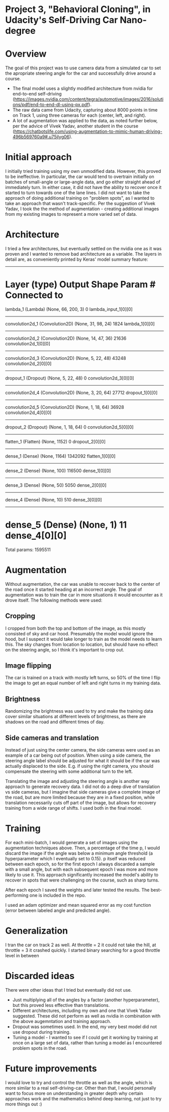 # Project 3, "Behavioral Cloning", in Udacity's Self-Driving Car Nano-degree

# Overview
The goal of this project was to use camera data from a simulated car to set the apropriate steering angle for the car and successfully drive around a course.
- The final model uses a slightly modified architecture from nvidia for end-to-end self-driving (https://images.nvidia.com/content/tegra/automotive/images/2016/solutions/pdf/end-to-end-dl-using-px.pdf).
- The raw data came from Udacity, capturing about 8000 points in time on Track 1, using three cameras for each (center, left, and right).
- A lot of augmentation was applied to the data, as noted further below, per the advice of Vivek Yadav, another student in the course (https://chatbotslife.com/using-augmentation-to-mimic-human-driving-496b569760a9#.u75jlyg06).

# Initial approach
I initially tried training using my own unmodified data. However, this proved to be ineffective. In particular, the car would tend to overtrain initially on batches of small-angle or large-angle data, and go either straight ahead of immediately turn. In either case, it did not have the ability to recover once it started to turn towards one of the lane lines. I did not want to take the approach of doing additional training on "problem spots", as I wanted to take an approach that wasn't track-specific. Per the suggestion of Vivek Yadav, I took the the method of augmentation - creating additional images from my existing images to represent a more varied set of data.

# Architecture
I tried a few architectures, but eventually settled on the nvidia one as it was proven and I wanted to remove bad architecture as a variable. The layers in detail are, as conveniently printed by Keras' model summary feature:
____________________________________________________________________________________________________
Layer (type)                     Output Shape          Param #     Connected to                     
====================================================================================================
lambda_1 (Lambda)                (None, 66, 200, 3)    0           lambda_input_1[0][0]             
____________________________________________________________________________________________________
convolution2d_1 (Convolution2D)  (None, 31, 98, 24)    1824        lambda_1[0][0]                   
____________________________________________________________________________________________________
convolution2d_2 (Convolution2D)  (None, 14, 47, 36)    21636       convolution2d_1[0][0]            
____________________________________________________________________________________________________
convolution2d_3 (Convolution2D)  (None, 5, 22, 48)     43248       convolution2d_2[0][0]            
____________________________________________________________________________________________________
dropout_1 (Dropout)              (None, 5, 22, 48)     0           convolution2d_3[0][0]            
____________________________________________________________________________________________________
convolution2d_4 (Convolution2D)  (None, 3, 20, 64)     27712       dropout_1[0][0]                  
____________________________________________________________________________________________________
convolution2d_5 (Convolution2D)  (None, 1, 18, 64)     36928       convolution2d_4[0][0]            
____________________________________________________________________________________________________
dropout_2 (Dropout)              (None, 1, 18, 64)     0           convolution2d_5[0][0]            
____________________________________________________________________________________________________
flatten_1 (Flatten)              (None, 1152)          0           dropout_2[0][0]                  
____________________________________________________________________________________________________
dense_1 (Dense)                  (None, 1164)          1342092     flatten_1[0][0]                  
____________________________________________________________________________________________________
dense_2 (Dense)                  (None, 100)           116500      dense_1[0][0]                    
____________________________________________________________________________________________________
dense_3 (Dense)                  (None, 50)            5050        dense_2[0][0]                    
____________________________________________________________________________________________________
dense_4 (Dense)                  (None, 10)            510         dense_3[0][0]                    
____________________________________________________________________________________________________
dense_5 (Dense)                  (None, 1)             11          dense_4[0][0]                    
====================================================================================================
Total params: 1595511

# Augmentation
Without augmentation, the car was unable to recover back to the center of the road once it started heading at an incorrect angle. The goal of augmentation was to train the car in more situations it would encounter as it drove itself. The following methods were used:

## Cropping
I cropped from both the top and bottom of the image, as this mostly consisted of sky and car hood. Presumably the model would ignore the hood, but I suspect it would take longer to train as the model needs to learn this. The sky changes from location to location, but should have no effect on the steering angle, so I think it's important to crop out.

## Image flipping
The car is trained on a track with mostly left turns, so 50% of the time I flip the image to get an equal number of left and right turns in my training data.

## Brightness
Randomizing the brightness was used to try and make the training data cover similar situations at different levels of brightness, as there are shadows on the road and different times of day.

## Side cameras and translation
Instead of just using the center camera, the side cameras were used as an example of a car being out of position. When using a side camera, the steering angle label should be adjusted for what it should be if the car was actually displaced to the side. E.g. if using the right camera, you should compensate the steering with some additional turn to the left.

Translating the image and adjusting the steering angle is another way approach to generate recovery data. I did not do a deep dive of translation vs side cameras, but I imagine that side cameras give a complete image of the road, but are more limited because they are in a fixed position, while translation necessarily cuts off part of the image, but allows for recovery training from a wide range of shifts. I used both in the final model.

# Training
For each mini-batch, I would generate a set of images using the augmentation techniques above. Then, a percentage of the time p, I would discard the image if the angle was below a minimum angle threshold (a hyperparameter which I eventually set to 0.15). p itself was reduced between each epoch, so for the first epoch I always discarded a sample with a small angle, but with each subsequent epoch I was more and more likely to use it. This approach significantly increased the model's ability to recover in spots that were challenging on the course, such as sharp turns.

After each epoch I saved the weights and later tested the results. The best-performing one is included in the repo.

I used an adam optimizer and mean squared error as my cost function (error between labeled angle and predicted angle).

# Generalization
I tran the car on track 2 as well. At throttle = 2 it could not take the hill, at throttle = 3 it crashed quickly. I started binary searching for a good throttle level in between

# Discarded ideas
There were other ideas that I tried but eventually did not use.
- Just multiplying all of the angles by a factor (another hyperparameter), but this proved less effective than translations.
- Different architectures, including my own and one that Vivek Yadav suggested. These did not perform as well as nvidia in combination with the above augemntation and training approach.
- Dropout was sometimes used. In the end, my very best model did not use dropout during training.
- Tuning a model - I wanted to see if I could get it working by training at once on a large set of data, rather than tuning a model as I encountered problem spots in the road.

# Future improvements
I would love to try and control the throttle as well as the angle, which is more similar to a real self-driving-car. Other than that, I would personally want to focus more on understanding in greater depth why certain approaches work and the mathematics behind deep learning, not just to try more things out :)
